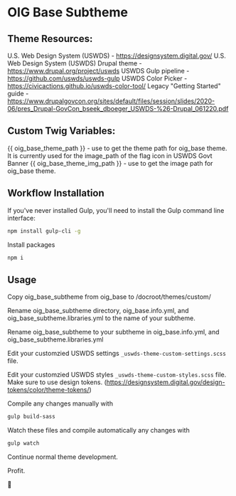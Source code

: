 # OIG Base Subtheme

## Theme Resources:
U.S. Web Design System (USWDS) - https://designsystem.digital.gov/
U.S. Web Design System (USWDS) Drupal theme - https://www.drupal.org/project/uswds
USWDS Gulp pipeline - https://github.com/uswds/uswds-gulp
USWDS Color Picker - https://civicactions.github.io/uswds-color-tool/
Legacy "Getting Started" guide - https://www.drupalgovcon.org/sites/default/files/session/slides/2020-06/pres_Drupal-GovCon_bseek_dboeger_USWDS-%26-Drupal_061220.pdf

## Custom Twig Variables:
{{ oig_base_theme_path }} - use to get the theme path for oig_base theme. It is currently used for the image_path of the flag icon in USWDS Govt Banner
{{ oig_base_theme_img_path }} - use to get the image path for oig_base theme.

## Workflow Installation
If you've never installed Gulp, you'll need to install the Gulp command line interface:

```bash
npm install gulp-cli -g
```

Install packages

```bash
npm i
```

## Usage
Copy oig_base_subtheme from oig_base to /docroot/themes/custom/

Rename oig_base_subtheme directory, oig_base.info.yml, and oig_base_subtheme.libraries.yml to the name of your subtheme.

Rename oig_base_subtheme to your subtheme in oig_base.info.yml, and oig_base_subtheme.libraries.yml

Edit your customzied USWDS settings  `_uswds-theme-custom-settings.scss` file.

Edit your customzied USWDS styles  `_uswds-theme-custom-styles.scss` file. Make sure to use design tokens. (https://designsystem.digital.gov/design-tokens/color/theme-tokens/)

Compile any changes manually with

```bash
gulp build-sass
```

Watch these files and compile automatically any changes with

```bash
gulp watch
```

Continue normal theme development.

Profit.

:rocket:

